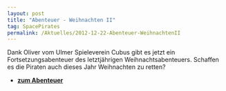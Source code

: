 ```yaml
---
layout: post
title: "Abenteuer - Weihnachten II"
tag: SpacePirates
permalink: /Aktuelles/2012-12-22-Abenteuer-WeihnachtenII
---
```


Dank Oliver vom Ulmer Spieleverein Cubus gibt es jetzt ein Fortsetzungsabenteuer des letztjährigen Weihnachtsabenteuers. Schaffen es die Piraten auch dieses Jahr Weihnachten zu retten?

- **[zum Abenteuer](https://spacepirates.jcgames.de/Abenteuer/Weihnachten_II/)**
